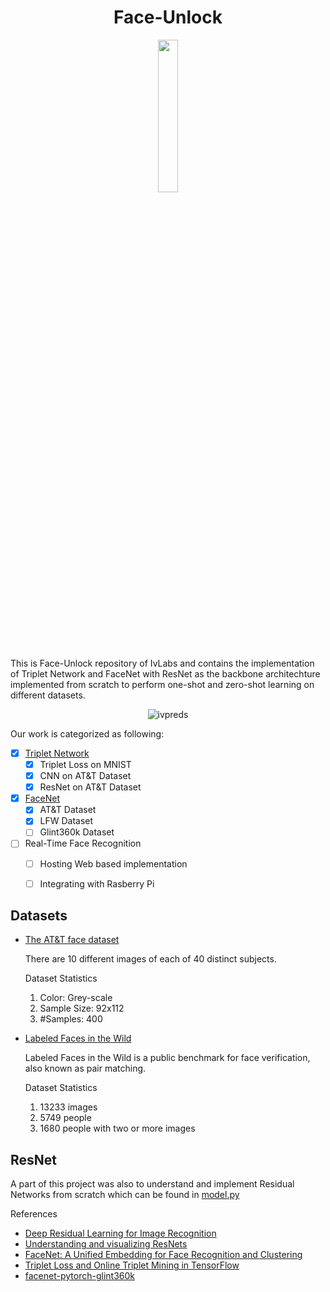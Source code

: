 <!-- # Face-Unlock -->
<h1 align="center">
  Face-Unlock
</h1>

<p align="center">
<!-- [![View WANDB report](https://img.shields.io/badge/View%20report%20on-W%26B-%23f9c20a?style=for-the-badge)](https://wandb.ai/abd1/Face-Unlock/reports/Face-Unlock--VmlldzoxMzEyNjQ4) -->
<!-- https://wandb.ai/abd1/Face-Unlock/reports/Face-Unlock--VmlldzoxMzEyNjQ4 -->
<a href="https://bit.ly/unlockface"><img src="https://img.shields.io/badge/View%20report%20on-W%26B-%23f9c20a?style=for-the-badge" width=25%></a>
</p>

This is Face-Unlock repository of IvLabs and contains the implementation of Triplet Network and FaceNet with ResNet as the backbone architechture implemented from scratch to perform one-shot and zero-shot learning on different datasets.

<p align="center">
    <img src="https://user-images.githubusercontent.com/63636498/145682302-ef9cc6be-5289-4968-8aa0-18872684307b.gif" alt="ivpreds" >
</p>

Our work is categorized as following:

- [x] [Triplet Network](triplet_network)
  - [X] Triplet Loss on MNIST
  - [x] CNN on AT&T Dataset
  - [x] ResNet on AT&T Dataset

- [x] [FaceNet](facenet)
  - [x] AT&T Dataset
  - [x] LFW Dataset
  - [ ] Glint360k Dataset

- [ ] Real-Time Face Recognition
  - [ ] Hosting Web based implementation
  - [ ] Integrating with Rasberry Pi


## Datasets

* [The AT&T face dataset](https://git-disl.github.io/GTDLBench/datasets/att_face_dataset/) 
  
    There are 10 different images of each of 40 distinct subjects.

    Dataset Statistics
    1. Color: Grey-scale
    2. Sample Size: 92x112
    3. #Samples: 400
   
   

* [Labeled Faces in the Wild](http://vis-www.cs.umass.edu/lfw/)
  
  Labeled Faces in the Wild is a public benchmark for face verification, also known as pair matching.

  Dataset Statistics
    1. 13233 images
    2. 5749 people
    3. 1680 people with two or more images

## ResNet

A part of this project was also to understand and implement Residual Networks from scratch which can be found in [model.py](model.py)

References

- [Deep Residual Learning for Image Recognition](https://arxiv.org/abs/1512.03385)
- [Understanding and visualizing ResNets](https://towardsdatascience.com/understanding-and-visualizing-resnets-442284831be8)
- [FaceNet: A Unified Embedding for Face Recognition and Clustering](https://arxiv.org/abs/1503.03832)
- [Triplet Loss and Online Triplet Mining in TensorFlow](https://omoindrot.github.io/triplet-loss)
- [facenet-pytorch-glint360k](https://github.com/tamerthamoqa/facenet-pytorch-glint360k)

